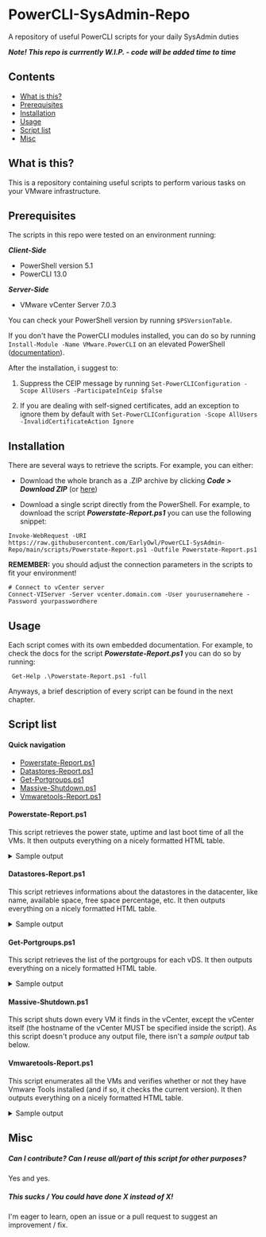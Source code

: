 # PowerCLI-SysAdmin-Repo
A repository of useful PowerCLI scripts for your daily SysAdmin duties

***Note! This repo is currrently W.I.P. - code will be added time to time***

## Contents
- [What is this?](#what-is-this)
- [Prerequisites](#prerequisites)
- [Installation](#installation)
- [Usage](#usage)
- [Script list](#script-list)
- [Misc](#misc)

## What is this?
This is a repository containing useful scripts to perform various tasks on your VMware infrastructure.

## Prerequisites
The scripts in this repo were tested on an environment running:

***Client-Side***
- PowerShell version 5.1
- PowerCLI 13.0

***Server-Side***
- VMware vCenter Server 7.0.3

You can check your PowerShell version by running  ```$PSVersionTable```.

If you don't have the PowerCLI modules installed, you can do so by running ```Install-Module -Name VMware.PowerCLI``` on an elevated PowerShell ([documentation](https://www.powershellgallery.com/packages/VMware.PowerCLI/13.0.0.20829139)).

After the installation, i suggest to:
1. Suppress the CEIP message by running ```Set-PowerCLIConfiguration -Scope AllUsers -ParticipateInCeip $false```

2. If you are dealing with self-signed certificates, add an exception to ignore them by default with ```Set-PowerCLIConfiguration -Scope AllUsers -InvalidCertificateAction Ignore```

## Installation
There are several ways to retrieve the scripts. For example, you can either:

- Download the whole branch as a .ZIP archive by clicking ***Code > Download ZIP*** (or [here](https://github.com/EarlyOwl/PowerCLI-SysAdmin-Repo/archive/refs/heads/main.zip))

- Download a single script directly from the PowerShell. For example, to download the script ***Powerstate-Report.ps1*** you can use the following snippet: 
```shell
Invoke-WebRequest -URI https://raw.githubusercontent.com/EarlyOwl/PowerCLI-SysAdmin-Repo/main/scripts/Powerstate-Report.ps1 -Outfile Powerstate-Report.ps1 
```

**REMEMBER:** you should adjust the connection parameters in the scripts to fit your environment!

 ```shell
# Connect to vCenter server
Connect-VIServer -Server vcenter.domain.com -User yourusernamehere -Password yourpasswordhere
 ```

## Usage
Each script comes with its own embedded documentation. For example, to check the docs for the script ***Powerstate-Report.ps1*** you can do so by running:

```shell
 Get-Help .\Powerstate-Report.ps1 -full
```

Anyways, a brief description of every script can be found in the next chapter.

## Script list

#### Quick navigation
- [Powerstate-Report.ps1](#powerstate-reportps1)
- [Datastores-Report.ps1](#datastores-reportps1)
- [Get-Portgroups.ps1](#get-portgroupsps1)
- [Massive-Shutdown.ps1](#massive-shutdownps1)
- [Vmwaretools-Report.ps1](#vmwaretools-reportps1)


#### Powerstate-Report.ps1
This script retrieves the power state, uptime and last boot time of all the VMs. It then outputs everything on a nicely formatted HTML table.

<details>
  <summary>Sample output</summary>

![Powerstate-Report.ps1](https://user-images.githubusercontent.com/49495410/212378331-50edcb30-9457-47d7-9541-cba832a2249d.png)

</details>

#### Datastores-Report.ps1
This script retrieves informations about the datastores in the datacenter, like name, available space, free space percentage, etc. It then outputs everything on a nicely formatted HTML table.

<details>
  <summary>Sample output</summary>

![Datastores-Report.ps1](https://user-images.githubusercontent.com/49495410/212378482-30a73ad7-8168-4d98-9052-c4232683ffe3.png)

</details>

#### Get-Portgroups.ps1
This script retrieves the list of the portgroups for each vDS. It then outputs everything on a nicely formatted HTML table.

<details>
  <summary>Sample output</summary>

![Get-Portgroups.ps1](https://user-images.githubusercontent.com/49495410/212418986-14846a33-b0f1-4618-a110-19f7075aac1f.png)

</details>

#### Massive-Shutdown.ps1
This script shuts down every VM it finds in the vCenter, except the vCenter itself (the hostname of the vCenter MUST be specified inside the script).
As this script doesn't produce any output file, there isn't a *sample output* tab below.

#### Vmwaretools-Report.ps1
This script enumerates all the VMs and verifies whether or not they have Vmware Tools installed (and if so, it checks the current version). It then outputs everything on a nicely formatted HTML table.

<details>
  <summary>Sample output</summary>

![Vmwaretools-Report.ps1](https://user-images.githubusercontent.com/49495410/212491428-e5189ac4-c3f4-4d9a-80fa-7f7fe739c9c4.png)

</details>

## Misc

##### Can I contribute? Can I reuse all/part of this script for other purposes?
Yes and yes.

##### This sucks / You could have done X instead of X!
I'm eager to learn, open an issue or a  pull request to suggest an improvement / fix.
